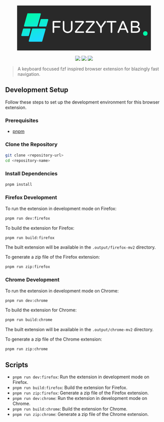 <p align="center">
  <img src="docs/FuzzyTab-Logo.png" alt="FuzzyTab Logo">
</p>

<p align="center">
	<a href="https://github.com/catppuccin/github-file-explorer-icons/stargazers"><img src="https://img.shields.io/github/stars/vasujain275/fuzzytab?colorA=363a4f&colorB=b7bdf8&style=for-the-badge"></a>
	<a href="https://github.com/catppuccin/github-file-explorer-icons/issues"><img src="https://img.shields.io/github/issues/vasujain275/fuzzytab?colorA=363a4f&colorB=f5a97f&style=for-the-badge"></a>
	<a href="https://github.com/catppuccin/github-file-explorer-icons/contributors"><img src="https://img.shields.io/github/contributors/vasujain275/fuzzytab?colorA=363a4f&colorB=a6da95&style=for-the-badge"></a>
</p>

> A keyboard focused fzf inspired browser extension for blazingly fast navigation.

## Development Setup

Follow these steps to set up the development environment for this browser extension.

### Prerequisites

- [pnpm](https://pnpm.io/installation)

### Clone the Repository

```zsh
git clone <repository-url>
cd <repository-name>
```

### Install Dependencies

```zsh
pnpm install
```

### Firefox Development

To run the extension in development mode on Firefox:

```zsh
pnpm run dev:firefox
```

To build the extension for Firefox:

```zsh
pnpm run build:firefox
```

The built extension will be available in the `.output/firefox-mv2` directory.

To generate a zip file of the Firefox extension:

```zsh
pnpm run zip:firefox
```

### Chrome Development

To run the extension in development mode on Chrome:

```zsh
pnpm run dev:chrome
```

To build the extension for Chrome:

```zsh
pnpm run build:chrome
```

The built extension will be available in the `.output/chrome-mv2` directory.

To generate a zip file of the Chrome extension:

```zsh
pnpm run zip:chrome
```

## Scripts

- `pnpm run dev:firefox`: Run the extension in development mode on Firefox.
- `pnpm run build:firefox`: Build the extension for Firefox.
- `pnpm run zip:firefox`: Generate a zip file of the Firefox extension.
- `pnpm run dev:chrome`: Run the extension in development mode on Chrome.
- `pnpm run build:chrome`: Build the extension for Chrome.
- `pnpm run zip:chrome`: Generate a zip file of the Chrome extension.
